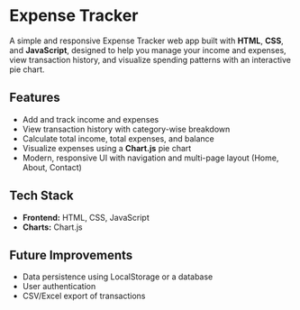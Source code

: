 # Expense Tracker

A simple and responsive Expense Tracker web app built with **HTML**, **CSS**, and **JavaScript**, designed to help you manage your income and expenses, view transaction history, and visualize spending patterns with an interactive pie chart.

## Features
- Add and track income and expenses
- View transaction history with category-wise breakdown
- Calculate total income, total expenses, and balance
- Visualize expenses using a **Chart.js** pie chart
- Modern, responsive UI with navigation and multi-page layout (Home, About, Contact)

## Tech Stack
- **Frontend:** HTML, CSS, JavaScript
- **Charts:** Chart.js

## Future Improvements
- Data persistence using LocalStorage or a database
- User authentication
- CSV/Excel export of transactions

